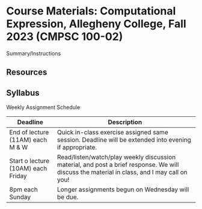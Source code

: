 # Course Materials: Computational Expression, Allegheny College, Fall 2023 (CMPSC 100-02)

Summary/Instructions

## Resources

## Syllabus

Weekly Assignment Schedule

| Deadline | Description |
| --- | --- |
| End of lecture (11AM) each M & W | Quick in-class exercise assigned same session. Deadline will be extended into evening if appropriate. |
| Start o lecture (10AM) each Friday | Read/listen/watch/play weekly discussion material, and post a brief response. We will discuss the material in class, and I may call on you! |
| 8pm each Sunday | Longer assignments begun on Wednesday will be due. |

